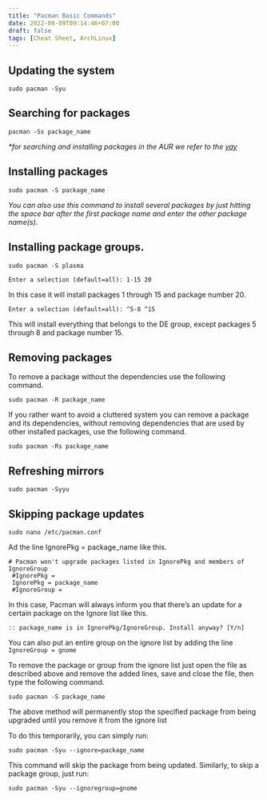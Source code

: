 ```yaml
---
title: "Pacman Basic Commands"
date: 2022-08-09T09:14:46+07:00
draft: false
tags: [Cheat Sheet, ArchLinux]
---
```


## Updating the system

```
sudo pacman -Syu
```

## Searching for packages

```
pacman -Ss package_name
```

_\*for searching and installing packages in the AUR we refer to the [yay](https://aur.archlinux.org/packages/yay)_

## Installing packages

```
sudo pacman -S package_name
```

_You can also use this command to install several packages by just hitting the space bar after the first package name and enter the other package name(s)._

## Installing package groups.

```
sudo pacman -S plasma
```

```
Enter a selection (default=all): 1-15 20
```

In this case it will install packages 1 through 15 and package number 20.

```
Enter a selection (default=all): ^5-8 ^15
```

This will install everything that belongs to the DE group, except packages 5 through 8 and package number 15.

## Removing packages

To remove a package without the dependencies use the following command.

```
sudo pacman -R package_name
```

If you rather want to avoid a cluttered system you can remove a package and its dependencies, without removing dependencies that are used by other installed packages, use the following command.

```
sudo pacman -Rs package_name
```

## Refreshing mirrors

```
sudo pacman -Syyu
```

## Skipping package updates

```
sudo nano /etc/pacman.conf
```

Ad the line IgnorePkg = package_name like this.

```
# Pacman won't upgrade packages listed in IgnorePkg and members of IgnoreGroup
 #IgnorePkg =
 IgnorePkg = package_name
 #IgnoreGroup =
```

In this case, Pacman will always inform you that there’s an update for a certain package on the Ignore list like this.

```
:: package_name is in IgnorePkg/IgnoreGroup. Install anyway? [Y/n]
```

You can also put an entire group on the ignore list by adding the line `IgnoreGroup = gnome`

To remove the package or group from the ignore list just open the file as described above and remove the added lines, save and close the file, then type the following command.

```
sudo pacman -S package_name
```

The above method will permanently stop the specified package from being upgraded until you remove it from the ignore list

To do this temporarily, you can simply run:

```
sudo pacman -Syu --ignore=package_name
```

This command will skip the package from being updated. Similarly, to skip a package group, just run:

```
sudo pacman -Syu --ignoregroup=gnome
```
